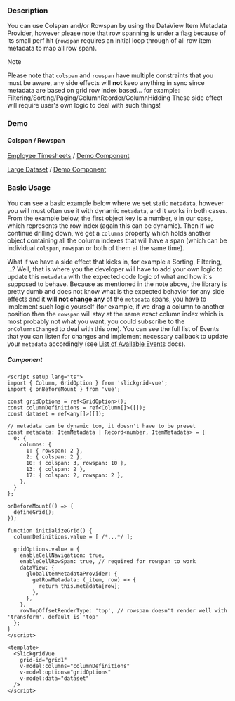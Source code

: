 ### Description
You can use Colspan and/or Rowspan by using the DataView Item Metadata Provider, however please note that row spanning is under a flag because of its small perf hit (`rowspan` requires an initial loop through of all row item metadata to map all row span).

> [!NOTE]
> Please note that `colspan` and `rowspan` have multiple constraints that you must be aware,
> any side effects will **not** keep anything in sync since metadata are based on grid row index based...
> for example: Filtering/Sorting/Paging/ColumnReorder/ColumnHidding
> These side effect will require user's own logic to deal with such things!

### Demo

#### Colspan / Rowspan
[Employee Timesheets](https://ghiscoding.github.io/slickgrid-vue-demos/#/example43) / [Demo Component](https://github.com/ghiscoding/slickgrid-universal/blob/master/demos/vue/src/components/Example43.vue)

[Large Dataset](https://ghiscoding.github.io/slickgrid-vue-demos/#/example44) / [Demo Component](https://github.com/ghiscoding/slickgrid-universal/blob/master/demos/vue/src/components/Example44.vue)

### Basic Usage

You can see a basic example below where we set static `metadata`, however you will must often use it with dynamic `metadata`, and it works in both cases. From the example below, the first object key is a number, `0` in our case, which represents the row index (again this can be dynamic). Then if we continue drilling down, we get a `columns` property which holds another object containing all the column indexes that will have a span (which can be individual `colspan`, `rowspan` or both of them at the same time).

What if we have a side effect that kicks in, for example a Sorting, Filtering, ...?
Well, that is where you the developer will have to add your own logic to update this `metadata` with the expected code logic of what and how it's supposed to behave. Because as mentioned in the note above, the library is pretty dumb and does not know what is the expected behavior for any side effects and it **will not change any** of the `metadata` spans, you have to implement such logic yourself (for example, if we drag a column to another position then the `rowspan` will stay at the same exact column index which is most probably not what you want, you could subscribe to the `onColumnsChanged` to deal with this one). You can see the full list of Events that you can listen for changes and implement necessary callback to update your `metadata` accordingly (see [List of Available Events](https://ghiscoding.gitbook.io/slickgrid-vue/events/available-events) docs).


##### Component

```vue
<script setup lang="ts">
import { Column, GridOption } from 'slickgrid-vue';
import { onBeforeMount } from 'vue';

const gridOptions = ref<GridOption>();
const columnDefinitions = ref<Column[]>([]);
const dataset = ref<any[]>([]);

// metadata can be dynamic too, it doesn't have to be preset
const metadata: ItemMetadata | Record<number, ItemMetadata> = {
  0: {
    columns: {
      1: { rowspan: 2 },
      2: { colspan: 2 },
      10: { colspan: 3, rowspan: 10 },
      13: { colspan: 2 },
      17: { colspan: 2, rowspan: 2 },
    },
  }
};

onBeforeMount(() => {
  defineGrid();
});

function initializeGrid() {
  columnDefinitions.value = [ /*...*/ ];

  gridOptions.value = {
    enableCellNavigation: true,
    enableCellRowSpan: true, // required for rowspan to work
    dataView: {
      globalItemMetadataProvider: {
        getRowMetadata: (_item, row) => {
          return this.metadata[row];
        },
      },
    },
    rowTopOffsetRenderType: 'top', // rowspan doesn't render well with 'transform', default is 'top'
  };
}
</script>

<template>
  <SlickgridVue
    grid-id="grid1"
    v-model:columns="columnDefinitions"
    v-model:options="gridOptions"
    v-model:data="dataset"
  />
</script>
```
